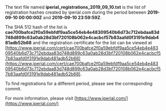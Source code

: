 The text file named **iperial_registrations_2019_09_10.txt** is the list of registration hashes created by iperial.com during the period between **2019-09-10 00:00:00Z** and **2019-09-10 23:59:59Z**.

The SHA 512 hash of the list is **cae700bafce2f0a59ebfdf9aa5ce54eb4e48309540b6d73c712ebdaa83d748d899c63a0ab28d3bf720108b062e4cacbcf57b83aafd0f3191e9dab481adb52b68** and the registration certificate for the list can be viewed at [https://www.iperial.com/cert/cae700bafce2f0a59ebfdf9aa5ce54eb4e48309540b6d73c712ebdaa83d748d899c63a0ab28d3bf720108b062e4cacbcf57b83aafd0f3191e9dab481adb52b68](https://www.iperial.com/cert/cae700bafce2f0a59ebfdf9aa5ce54eb4e48309540b6d73c712ebdaa83d748d899c63a0ab28d3bf720108b062e4cacbcf57b83aafd0f3191e9dab481adb52b68).

To find registrations for a different period, please see the corresponding commit.

For more information, please visit [https://www.iperial.com/](https://www.iperial.com/)
